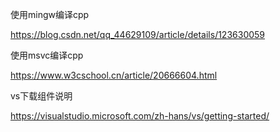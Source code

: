 使用mingw编译cpp

https://blog.csdn.net/qq_44629109/article/details/123630059

使用msvc编译cpp

https://www.w3cschool.cn/article/20666604.html

vs下载组件说明

https://visualstudio.microsoft.com/zh-hans/vs/getting-started/